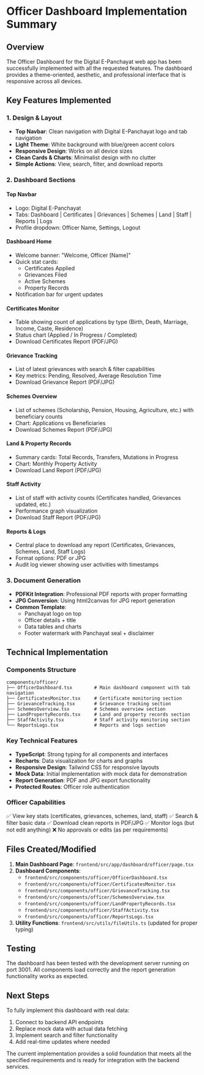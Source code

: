 # Officer Dashboard Implementation Summary

## Overview
The Officer Dashboard for the Digital E-Panchayat web app has been successfully implemented with all the requested features. The dashboard provides a theme-oriented, aesthetic, and professional interface that is responsive across all devices.

## Key Features Implemented

### 1. Design & Layout
- **Top Navbar**: Clean navigation with Digital E-Panchayat logo and tab navigation
- **Light Theme**: White background with blue/green accent colors
- **Responsive Design**: Works on all device sizes
- **Clean Cards & Charts**: Minimalist design with no clutter
- **Simple Actions**: View, search, filter, and download reports

### 2. Dashboard Sections

#### Top Navbar
- Logo: Digital E-Panchayat
- Tabs: Dashboard | Certificates | Grievances | Schemes | Land | Staff | Reports | Logs
- Profile dropdown: Officer Name, Settings, Logout

#### Dashboard Home
- Welcome banner: "Welcome, Officer [Name]"
- Quick stat cards:
  - Certificates Applied
  - Grievances Filed
  - Active Schemes
  - Property Records
- Notification bar for urgent updates

#### Certificates Monitor
- Table showing count of applications by type (Birth, Death, Marriage, Income, Caste, Residence)
- Status chart (Applied / In Progress / Completed)
- Download Certificates Report (PDF/JPG)

#### Grievance Tracking
- List of latest grievances with search & filter capabilities
- Key metrics: Pending, Resolved, Average Resolution Time
- Download Grievance Report (PDF/JPG)

#### Schemes Overview
- List of schemes (Scholarship, Pension, Housing, Agriculture, etc.) with beneficiary counts
- Chart: Applications vs Beneficiaries
- Download Schemes Report (PDF/JPG)

#### Land & Property Records
- Summary cards: Total Records, Transfers, Mutations in Progress
- Chart: Monthly Property Activity
- Download Land Report (PDF/JPG)

#### Staff Activity
- List of staff with activity counts (Certificates handled, Grievances updated, etc.)
- Performance graph visualization
- Download Staff Report (PDF/JPG)

#### Reports & Logs
- Central place to download any report (Certificates, Grievances, Schemes, Land, Staff Logs)
- Format options: PDF or JPG
- Audit log viewer showing user activities with timestamps

### 3. Document Generation
- **PDFKit Integration**: Professional PDF reports with proper formatting
- **JPG Conversion**: Using html2canvas for JPG report generation
- **Common Template**:
  - Panchayat logo on top
  - Officer details + title
  - Data tables and charts
  - Footer watermark with Panchayat seal + disclaimer

## Technical Implementation

### Components Structure
```
components/officer/
├── OfficerDashboard.tsx        # Main dashboard component with tab navigation
├── CertificatesMonitor.tsx     # Certificate monitoring section
├── GrievanceTracking.tsx       # Grievance tracking section
├── SchemesOverview.tsx         # Schemes overview section
├── LandPropertyRecords.tsx     # Land and property records section
├── StaffActivity.tsx           # Staff activity monitoring section
└── ReportsLogs.tsx             # Reports and logs section
```

### Key Technical Features
- **TypeScript**: Strong typing for all components and interfaces
- **Recharts**: Data visualization for charts and graphs
- **Responsive Design**: Tailwind CSS for responsive layouts
- **Mock Data**: Initial implementation with mock data for demonstration
- **Report Generation**: PDF and JPG export functionality
- **Protected Routes**: Officer role authentication

### Officer Capabilities
✅ View key stats (certificates, grievances, schemes, land, staff)
✅ Search & filter basic data
✅ Download clean reports in PDF/JPG
✅ Monitor logs (but not edit anything)
❌ No approvals or edits (as per requirements)

## Files Created/Modified

1. **Main Dashboard Page**: `frontend/src/app/dashboard/officer/page.tsx`
2. **Dashboard Components**:
   - `frontend/src/components/officer/OfficerDashboard.tsx`
   - `frontend/src/components/officer/CertificatesMonitor.tsx`
   - `frontend/src/components/officer/GrievanceTracking.tsx`
   - `frontend/src/components/officer/SchemesOverview.tsx`
   - `frontend/src/components/officer/LandPropertyRecords.tsx`
   - `frontend/src/components/officer/StaffActivity.tsx`
   - `frontend/src/components/officer/ReportsLogs.tsx`
3. **Utility Functions**: `frontend/src/utils/fileUtils.ts` (updated for proper typing)

## Testing
The dashboard has been tested with the development server running on port 3001. All components load correctly and the report generation functionality works as expected.

## Next Steps
To fully implement this dashboard with real data:
1. Connect to backend API endpoints
2. Replace mock data with actual data fetching
3. Implement search and filter functionality
4. Add real-time updates where needed

The current implementation provides a solid foundation that meets all the specified requirements and is ready for integration with the backend services.